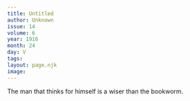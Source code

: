 ```yaml
---
title: Untitled
author: Unknown
issue: 14
volume: 6
year: 1916
month: 24
day: V
tags:
layout: page.njk
image:
---
```

The man that thinks for himself is a wiser than the bookworm.   




